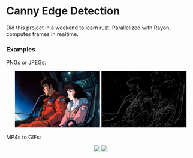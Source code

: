 # Canny Edge Detection

Did this project in a weekend to learn rust. 
Parallelized with Rayon, computes frames in realtime.

### Examples

PNGs or JPEGs:
<p align="center">
  <img src="examples/meandwho.jpeg" width="45%" />
  <img src="examples/meandwho-edge.jpeg" width="45%" /> 
</p>

MP4s to GIFs:
<p align="center">
  <img src="examples/church.gif" width="45%" />
  <img src="examples/church-edge.gif" width="45%" /> 
</p>

